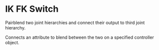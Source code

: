 # IK FK Switch
Pairblend two joint hierarchies and connect their output to third joint hierarchy.

Connects an attribute to blend between the two on a specified controller object.
